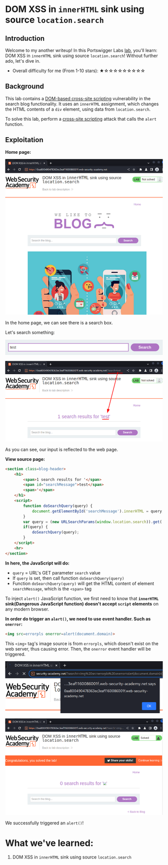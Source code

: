 # DOM XSS in `innerHTML` sink using source `location.search`

## Introduction

Welcome to my another writeup! In this Portswigger Labs [lab](https://portswigger.net/web-security/cross-site-scripting/dom-based/lab-innerhtml-sink), you'll learn: DOM XSS in `innerHTML` sink using source `location.search`! Without further ado, let's dive in.

- Overall difficulty for me (From 1-10 stars): ★☆☆☆☆☆☆☆☆☆

## Background

This lab contains a [DOM-based cross-site scripting](https://portswigger.net/web-security/cross-site-scripting/dom-based) vulnerability in the search blog functionality. It uses an `innerHTML` assignment, which changes the HTML contents of a `div` element, using data from `location.search`.

To solve this lab, perform a [cross-site scripting](https://portswigger.net/web-security/cross-site-scripting) attack that calls the `alert` function.

## Exploitation

**Home page:**

![](https://github.com/siunam321/CTF-Writeups/blob/main/Portswigger-Labs/Cross-Site-Scripting/XSS-4/images/Pasted%20image%2020221229054628.png)

In the home page, we can see there is a search box.

Let's search something:

![](https://github.com/siunam321/CTF-Writeups/blob/main/Portswigger-Labs/Cross-Site-Scripting/XSS-4/images/Pasted%20image%2020221229054701.png)

![](https://github.com/siunam321/CTF-Writeups/blob/main/Portswigger-Labs/Cross-Site-Scripting/XSS-4/images/Pasted%20image%2020221229054719.png)

As you can see, our input is reflected to the web page.

**View source page:**
```html
<section class=blog-header>
    <h1>
        <span>1 search results for '</span>
        <span id="searchMessage">test</span>
        <span>'</span>
    </h1>
    <script>
        function doSearchQuery(query) {
            document.getElementById('searchMessage').innerHTML = query;
        }
        var query = (new URLSearchParams(window.location.search)).get('search');
        if(query) {
            doSearchQuery(query);
        }
    </script>
    <hr>
</section>
```

**In here, the JavaScript will do:**

- `query` = URL's GET parameter `search` value
- If `query` is set, then call function `doSearchQuery(query)`
- Function `doSearchQuery(query)` will get the HTML content of element `searchMessage`, which is the `<span>` tag

To inject `alert()` JavaScript function, we first need to know that **`innerHTML` sink(Dangerous JavaScript function) doesn't accept `script` elements** on any modern browser.

**In order do trigger an `alert()`, we need to use event handler. Such as `onerror`:**
```html
<img src=errorpls onerror=alert(document.domain)>
```

This `<img>` tag's image source is from `errorpls`, which doesn't exist on the web server, thus causing error. Then, the `onerror` event handler will be triggered.

![](https://github.com/siunam321/CTF-Writeups/blob/main/Portswigger-Labs/Cross-Site-Scripting/XSS-4/images/Pasted%20image%2020221229055708.png)

![](https://github.com/siunam321/CTF-Writeups/blob/main/Portswigger-Labs/Cross-Site-Scripting/XSS-4/images/Pasted%20image%2020221229055717.png)

We successfully triggered an `alert()`!

# What we've learned:

1. DOM XSS in `innerHTML` sink using source `location.search`
